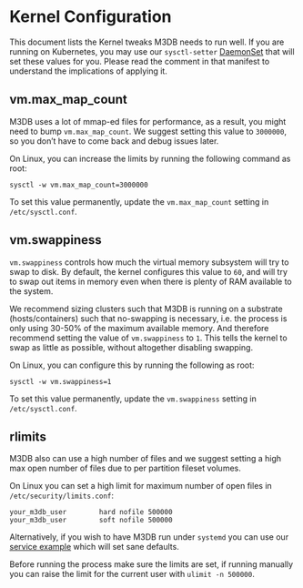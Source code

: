 Kernel Configuration
====================

This document lists the Kernel tweaks M3DB needs to run well. If you are running on Kubernetes, you may use our
`sysctl-setter` [DaemonSet](https://github.com/m3db/m3/blob/master/kube/sysctl-daemonset.yaml) that will set these
values for you. Please read the comment in that manifest to understand the implications of applying it.

## vm.max_map_count
M3DB uses a lot of mmap-ed files for performance, as a result, you might need to bump `vm.max_map_count`. We suggest setting this value to `3000000`, so you don’t have to come back and debug issues later.

On Linux, you can increase the limits by running the following command as root:
```
sysctl -w vm.max_map_count=3000000
```

To set this value permanently, update the `vm.max_map_count` setting in `/etc/sysctl.conf`.

## vm.swappiness
`vm.swappiness` controls how much the virtual memory subsystem will try to swap to disk. By default, the kernel configures this value to `60`, and will try to swap out items in memory even when there is plenty of RAM available to the system.

We recommend sizing clusters such that M3DB is running on a substrate (hosts/containers) such that no-swapping is necessary, i.e. the process is only using 30-50% of the maximum available memory. And therefore recommend setting the value of `vm.swappiness` to `1`. This tells the kernel to swap as little as possible, without altogether disabling swapping.

On Linux, you can configure this by running the following as root:
```
sysctl -w vm.swappiness=1
```

To set this value permanently, update the `vm.swappiness` setting in `/etc/sysctl.conf`.


## rlimits
M3DB also can use a high number of files and we suggest setting a high max open number of files due to per partition fileset volumes.

On Linux you can set a high limit for maximum number of open files in `/etc/security/limits.conf`:
```
your_m3db_user        hard nofile 500000
your_m3db_user        soft nofile 500000
```

Alternatively, if you wish to have M3DB run under `systemd` you can use our [service example](https://github.com/m3db/m3/tree/master/integrations/systemd/m3dbnode.service) which will set sane defaults.

Before running the process make sure the limits are set, if running manually you can raise the limit for the current user with `ulimit -n 500000`.
